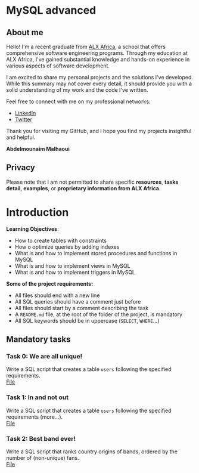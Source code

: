 # MySQL advanced

## About me

Hello! I'm a recent graduate from [ALX Africa](https://www.alxafrica.com/), a school that offers comprehensive software engineering programs. Through my education at ALX Africa, I've gained substantial knowledge and hands-on experience in various aspects of software development.

I am excited to share my personal projects and the solutions I've developed. While this summary may not cover every detail, it should provide you with a solid understanding of my work and the code I've written.

Feel free to connect with me on my professional networks:
- [LinkedIn](https://www.linkedin.com/in/abdelmounaim-malhaoui/)
- [Twitter](https://x.com/abdelmo65183220)

Thank you for visiting my GitHub, and I hope you find my projects insightful and helpful.

**Abdelmounaim Malhaoui**

## Privacy

Please note that I am not permitted to share specific **resources**, **tasks detail**, **examples**, or **proprietary information from ALX Africa**.

# Introduction

**Learning Objectives**:  
- How to create tables with constraints  
- How o optimize queries by adding indexes  
- What is and how to implement stored procedures and functions in MySQL  
- What is and how to implement views in MySQL  
- What is and how to implement triggers in MySQL  

**Some of the project requirements:**  
- All files should end with a new line  
- All SQL queries should have a comment just before  
- All files should start by a comment describing the task  
- A `README.md` file, at the root of the folder of the project, is mandatory  
- All SQL keywords should be in uppercase (`SELECT`, `WHERE`…)

## Mandatory tasks

### Task 0: We are all unique!

Write a SQL script that creates a table `users` following the specified requirements.  
[File](0-uniq_users.sql)

### Task 1: In and not out

Write a SQL script that creates a table `users` following the specified requirements (more...).  
[File](1-country_users.sql)  

### Task 2: Best band ever!

Write a SQL script that ranks country origins of bands, ordered by the number of (non-unique) fans.  
[File](2-fans.sql)
